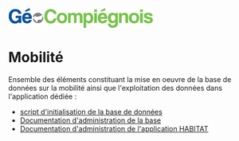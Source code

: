 ![picto](/doc/img/Logo_web-GeoCompiegnois.png)

# Mobilité

Ensemble des éléments constituant la mise en oeuvre de la base de données sur la mobilité ainsi que l'exploitation des données dans l'application dédiée :
- [script d'initialisation de la base de données](sql/init_bd_mob.sql) 
- [Documentation d'administration de la base](doc/doc_admin_bd_mob.md)
- [Documentation d'administration de l'application HABITAT](doc/doc_admin_app_mob.md)
